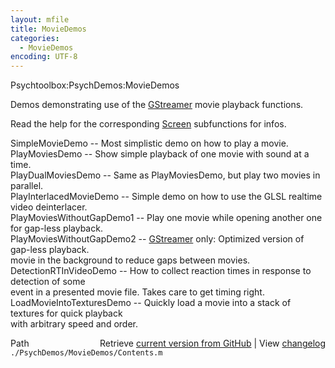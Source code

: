 ```yaml
---
layout: mfile
title: MovieDemos
categories:
  - MovieDemos
encoding: UTF-8
---
```


Psychtoolbox:PsychDemos:MovieDemos  

Demos demonstrating use of the [GStreamer](/docs/GStreamer) movie playback functions.  

Read the help for the corresponding [Screen](/docs/Screen) subfunctions for infos.  

SimpleMovieDemo              -- Most simplistic demo on how to play a movie.  
PlayMoviesDemo               -- Show simple playback of one movie with sound at a time.  
PlayDualMoviesDemo           -- Same as PlayMoviesDemo, but play two movies in parallel.  
PlayInterlacedMovieDemo      -- Simple demo on how to use the GLSL realtime video deinterlacer.  
PlayMoviesWithoutGapDemo1    -- Play one movie while opening another one for gap-less playback.  
PlayMoviesWithoutGapDemo2    -- [GStreamer](/docs/GStreamer) only: Optimized version of gap-less playback.  
                                movie in the background to reduce gaps between movies.  
DetectionRTInVideoDemo       -- How to collect reaction times in response to detection of some  
                                event in a presented movie file. Takes care to get timing right.  
LoadMovieIntoTexturesDemo    -- Quickly load a movie into a stack of textures for quick playback  
                                with arbitrary speed and order.  



<div class="code_header" style="text-align:right;">
  <span style="float:left;">Path&nbsp;&nbsp;</span> <span class="counter">Retrieve <a href=
  "https://raw.github.com/Psychtoolbox-3/Psychtoolbox-3/beta/./PsychDemos/MovieDemos/Contents.m">current version from GitHub</a> | View <a href=
  "https://github.com/Psychtoolbox-3/Psychtoolbox-3/commits/beta/./PsychDemos/MovieDemos/Contents.m">changelog</a></span>
</div>
<div class="code">
  <code>./PsychDemos/MovieDemos/Contents.m</code>
</div>
